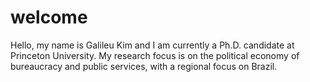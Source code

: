 # welcome

Hello, my name is Galileu Kim and I am currently a Ph.D. candidate at Princeton University. My research focus is on the political economy of bureaucracy and public services, with a regional focus on Brazil.